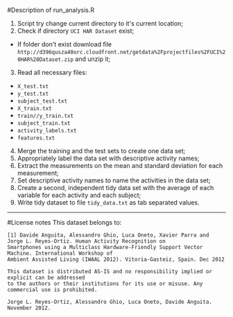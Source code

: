 #Description of run_analysis.R
1. Script try change current directory to it's current location;
2. Check if directory `UCI HAR Dataset` exist;
  * If folder don't exist download file `http://d396qusza40orc.cloudfront.net/getdata%2Fprojectfiles%2FUCI%20HAR%20Dataset.zip` and unzip it;
3. Read all necessary files:
  * `X_test.txt`
  * `y_test.txt`
  * `subject_test.txt`
  * `X_train.txt`
  * `train//y_train.txt`
  * `subject_train.txt`
  * `activity_labels.txt`
  * `features.txt`
4. Merge the training and the test sets to create one data set;
5. Appropriately label the data set with descriptive activity names;
6. Extract the measurements on the mean and standard deviation for each measurement; 
7. Set descriptive activity names to name the activities in the data set;
8. Create a second, independent tidy data set with the average of each variable for each activity and each subject;
9. Write tidy dataset to file `tidy_data.txt` as tab separated values.

-----
#License notes
This dataset belongs to:
```
[1] Davide Anguita, Alessandro Ghio, Luca Oneto, Xavier Parra and Jorge L. Reyes-Ortiz. Human Activity Recognition on
Smartphones using a Multiclass Hardware-Friendly Support Vector Machine. International Workshop of 
Ambient Assisted Living (IWAAL 2012). Vitoria-Gasteiz, Spain. Dec 2012

This dataset is distributed AS-IS and no responsibility implied or explicit can be addressed
to the authors or their institutions for its use or misuse. Any commercial use is prohibited.

Jorge L. Reyes-Ortiz, Alessandro Ghio, Luca Oneto, Davide Anguita. November 2012.
```

